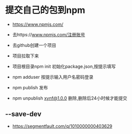 # 提交自己的包到npm
* https://www.npmjs.com/

* 去https://www.npmjs.com/注册账号
* 去github创建一个项目
* 项目拉取下来
* 项目根目录npm init 初始化package.json,按提示填写
* npm adduser 按提示输入用户名密码登录
* npm publish 发布
* npm unpublish xynf@1.0.0 删除,删除后24小时候才能提交


## --save-dev
- https://segmentfault.com/q/1010000000403629
